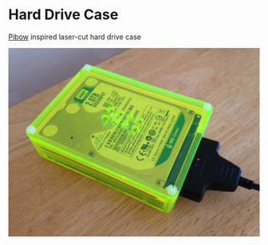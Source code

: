 # Hard Drive Case

[Pibow](https://shop.pimoroni.com/collections/raspberry-pi?filter=Pibow) inspired laser-cut hard drive case

![Hard Drive Case](images/preview.jpg)
